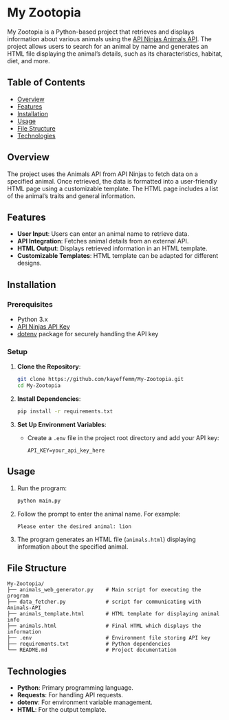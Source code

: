 
# My Zootopia

My Zootopia is a Python-based project that retrieves and displays information about various animals using the [API Ninjas Animals API](https://api-ninjas.com/api/animals). The project allows users to search for an animal by name and generates an HTML file displaying the animal’s details, such as its characteristics, habitat, diet, and more.

## Table of Contents
- [Overview](#overview)
- [Features](#features)
- [Installation](#installation)
- [Usage](#usage)
- [File Structure](#file-structure)
- [Technologies](#technologies)

## Overview

The project uses the Animals API from API Ninjas to fetch data on a specified animal. Once retrieved, the data is formatted into a user-friendly HTML page using a customizable template. The HTML page includes a list of the animal’s traits and general information.

## Features
- **User Input**: Users can enter an animal name to retrieve data.
- **API Integration**: Fetches animal details from an external API.
- **HTML Output**: Displays retrieved information in an HTML template.
- **Customizable Templates**: HTML template can be adapted for different designs.

## Installation

### Prerequisites
- Python 3.x
- [API Ninjas API Key](https://api-ninjas.com/signup)
- [dotenv](https://pypi.org/project/python-dotenv/) package for securely handling the API key

### Setup
1. **Clone the Repository**:
   ```bash
   git clone https://github.com/kayeffemm/My-Zootopia.git
   cd My-Zootopia
   ```

2. **Install Dependencies**:
   ```bash
   pip install -r requirements.txt
   ```

3. **Set Up Environment Variables**:
   - Create a `.env` file in the project root directory and add your API key:
     ```plaintext
     API_KEY=your_api_key_here
     ```

## Usage

1. Run the program:
   ```bash
   python main.py
   ```

2. Follow the prompt to enter the animal name. For example:
   ```
   Please enter the desired animal: lion
   ```

3. The program generates an HTML file (`animals.html`) displaying information about the specified animal.

## File Structure

```plaintext
My-Zootopia/
├── animals_web_generator.py    # Main script for executing the program
├── data_fetcher.py             # script for communicating with Animals-API
├── animals_template.html       # HTML template for displaying animal info
├── animals.html                # Final HTML which displays the information
├── .env                        # Environment file storing API key
├── requirements.txt            # Python dependencies
└── README.md                   # Project documentation
```

## Technologies
- **Python**: Primary programming language.
- **Requests**: For handling API requests.
- **dotenv**: For environment variable management.
- **HTML**: For the output template.
